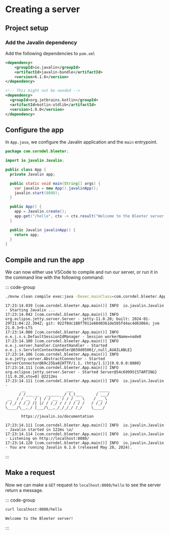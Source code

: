 # Creating a server

## Project setup

### Add the Javalin dependency

Add the following dependencies to `pom.xml`

```xml
<dependency>
    <groupId>io.javalin</groupId>
    <artifactId>javalin-bundle</artifactId>
    <version>6.1.6</version>
</dependency>

<!-- This might not be needed -->
<dependency>
  <groupId>org.jetbrains.kotlin</groupId>
  <artifactId>kotlin-stdlib</artifactId>
  <version>1.9.0</version>
</dependency>
```

## Configure the app

In `App.java`, we configure the Javalin application and the `main` entrypoint.

```java
package com.corndel.bleeter;

import io.javalin.Javalin;

public class App {
  private Javalin app;

  public static void main(String[] args) {
    var javalin = new App().javalinApp();
    javalin.start(8080);
  }

  public App() {
    app = Javalin.create();
    app.get("/hello", ctx -> ctx.result("Welcome to the Bleeter server!"));
  }

  public Javalin javalinApp() {
    return app;
  }
}
```

## Compile and run the app

We can now either use VSCode to compile and run our server, or run it in the
command line with the following command:

::: code-group

```bash
./mvnw clean compile exec:java -Dexec.mainClass=com.corndel.bleeter.App
```

```console [output]
17:23:14.039 [com.corndel.bleeter.App.main()] INFO  io.javalin.Javalin - Starting Javalin ...
17:23:14.042 [com.corndel.bleeter.App.main()] INFO  org.eclipse.jetty.server.Server - jetty-11.0.20; built: 2024-01-29T21:04:22.394Z; git: 922f8dc188f7011e60d0361de585fd4ac4d63064; jvm 21.0.3+9-LTS
17:23:14.088 [com.corndel.bleeter.App.main()] INFO  o.e.j.s.s.DefaultSessionIdManager - Session workerName=node0
17:23:14.100 [com.corndel.bleeter.App.main()] INFO  o.e.j.server.handler.ContextHandler - Started o.e.j.s.ServletContextHandler@659d0500{/,null,AVAILABLE}
17:23:14.106 [com.corndel.bleeter.App.main()] INFO  o.e.jetty.server.AbstractConnector - Started ServerConnector@69c25ba8{HTTP/1.1, (http/1.1)}{0.0.0.0:8080}
17:23:14.111 [com.corndel.bleeter.App.main()] INFO  org.eclipse.jetty.server.Server - Started Server@54c69995{STARTING}[11.0.20,sto=0] @2212ms
17:23:14.111 [com.corndel.bleeter.App.main()] INFO  io.javalin.Javalin -
       __                  ___           _____
      / /___ __   ______ _/ (_)___      / ___/
 __  / / __ `/ | / / __ `/ / / __ \    / __ \
/ /_/ / /_/ /| |/ / /_/ / / / / / /   / /_/ /
\____/\__,_/ |___/\__,_/_/_/_/ /_/    \____/

       https://javalin.io/documentation

17:23:14.111 [com.corndel.bleeter.App.main()] INFO  io.javalin.Javalin - Javalin started in 122ms \o/
17:23:14.114 [com.corndel.bleeter.App.main()] INFO  io.javalin.Javalin - Listening on http://localhost:8080/
17:23:14.120 [com.corndel.bleeter.App.main()] INFO  io.javalin.Javalin - You are running Javalin 6.1.6 (released May 28, 2024).
```

:::

## Make a request

Now we can make a `GET` request to `localhost:8080/hello` to see the server
return a message.

::: code-group

```bash
curl localhost:8080/hello
```

```console [output]
Welcome to the Bleeter server!
```

:::
